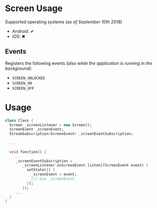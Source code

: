 # Screen Usage
Supported operating systems (*as of September 10th 2018*)
* Android: ✔
* iOS: ✖

## Events
Registers the following events (*also while the application is running in the background)*:
* `SCREEN_UNLOCKED`
* `SCREEN_ON`
* `SCREEN_OFF`

# Usage
```dart
class Class {
  Screen _screenListener = new Screen();
  ScreenEvent _screenEvent;
  StreamSubscription<ScreenEvent> _screenEventSubscription;
  
  ...
  
  void function() {
    ...
     _screenEventSubscription =
        _screenListener.onScreenEvent.listen((ScreenEvent event) {
          setState(() {
            _screenEvent = event;
            /// Use _screenEvent
          });
        });
     ...
  }
}
```